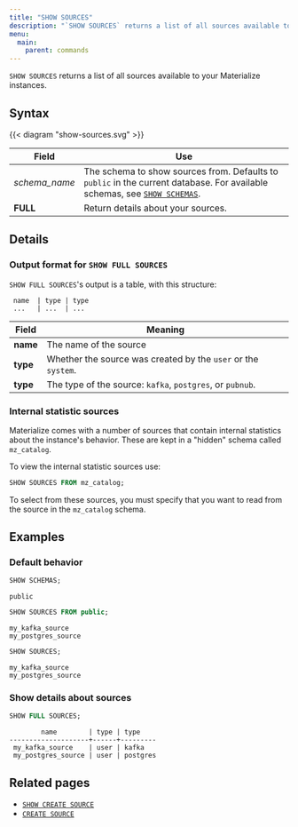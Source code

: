 ```yaml
---
title: "SHOW SOURCES"
description: "`SHOW SOURCES` returns a list of all sources available to your Materialize instances."
menu:
  main:
    parent: commands
---
```


`SHOW SOURCES` returns a list of all sources available to your Materialize
instances.

## Syntax

{{< diagram "show-sources.svg" >}}

Field | Use
------|-----
_schema&lowbar;name_ | The schema to show sources from. Defaults to `public` in the current database. For available schemas, see [`SHOW SCHEMAS`](../show-schemas).
**FULL** | Return details about your sources.

## Details

### Output format for `SHOW FULL SOURCES`

`SHOW FULL SOURCES`'s output is a table, with this structure:

```nofmt
 name  | type | type
 ...   | ...  | ...
```

Field | Meaning
------|--------
**name** | The name of the source
**type** | Whether the source was created by the `user` or the `system`.
**type** | The type of the source:  `kafka`, `postgres`, or `pubnub`.

### Internal statistic sources

Materialize comes with a number of sources that contain internal statistics
about the instance's behavior. These are kept in a "hidden" schema called
`mz_catalog`.

To view the internal statistic sources use:

```sql
SHOW SOURCES FROM mz_catalog;
```

To select from these sources, you must specify that you want to read from the
source in the `mz_catalog` schema.

## Examples

### Default behavior

```sql
SHOW SCHEMAS;
```
```nofmt
public
```
```sql
SHOW SOURCES FROM public;
```
```nofmt
my_kafka_source
my_postgres_source
```
```sql
SHOW SOURCES;
```
```nofmt
my_kafka_source
my_postgres_source
```

### Show details about sources

```sql
SHOW FULL SOURCES;
```
```nofmt
        name        | type | type
--------------------+------+---------
 my_kafka_source    | user | kafka
 my_postgres_source | user | postgres
```

## Related pages

- [`SHOW CREATE SOURCE`](../show-create-source)
- [`CREATE SOURCE`](../create-source)
